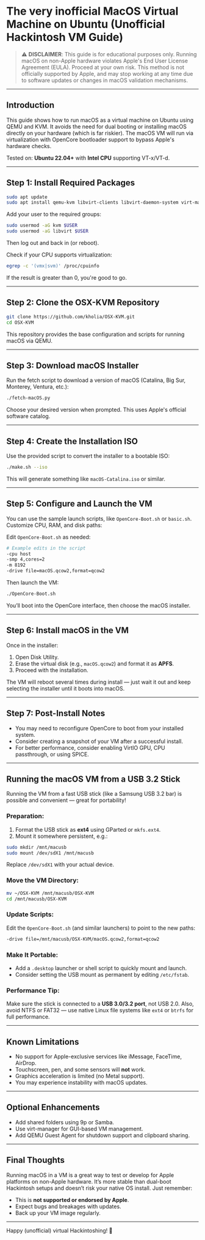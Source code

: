 # The very inofficial MacOS Virtual Machine on Ubuntu (Unofficial Hackintosh VM Guide)

> ⚠️ **DISCLAIMER**: This guide is for educational purposes only. Running macOS on non-Apple hardware violates Apple's End User License Agreement (EULA). Proceed at your own risk. This method is not officially supported by Apple, and may stop working at any time due to software updates or changes in macOS validation mechanisms.

---

## Introduction
This guide shows how to run macOS as a virtual machine on Ubuntu using QEMU and KVM. It avoids the need for dual booting or installing macOS directly on your hardware (which is far riskier). The macOS VM will run via virtualization with OpenCore bootloader support to bypass Apple's hardware checks.

Tested on: **Ubuntu 22.04+** with **Intel CPU** supporting VT-x/VT-d.

---

## Step 1: Install Required Packages
```bash
sudo apt update
sudo apt install qemu-kvm libvirt-clients libvirt-daemon-system virt-manager bridge-utils git python3
```

Add your user to the required groups:
```bash
sudo usermod -aG kvm $USER
sudo usermod -aG libvirt $USER
```
Then log out and back in (or reboot).

Check if your CPU supports virtualization:
```bash
egrep -c '(vmx|svm)' /proc/cpuinfo
```
If the result is greater than 0, you're good to go.

---

## Step 2: Clone the OSX-KVM Repository
```bash
git clone https://github.com/kholia/OSX-KVM.git
cd OSX-KVM
```
This repository provides the base configuration and scripts for running macOS via QEMU.

---

## Step 3: Download macOS Installer
Run the fetch script to download a version of macOS (Catalina, Big Sur, Monterey, Ventura, etc.):
```bash
./fetch-macOS.py
```
Choose your desired version when prompted. This uses Apple's official software catalog.

---

## Step 4: Create the Installation ISO
Use the provided script to convert the installer to a bootable ISO:
```bash
./make.sh --iso
```
This will generate something like `macOS-Catalina.iso` or similar.

---

## Step 5: Configure and Launch the VM
You can use the sample launch scripts, like `OpenCore-Boot.sh` or `basic.sh`. Customize CPU, RAM, and disk paths:

Edit `OpenCore-Boot.sh` as needed:
```bash
# Example edits in the script
-cpu host
-smp 4,cores=2
-m 8192
-drive file=macOS.qcow2,format=qcow2
```
Then launch the VM:
```bash
./OpenCore-Boot.sh
```
You’ll boot into the OpenCore interface, then choose the macOS installer.

---

## Step 6: Install macOS in the VM
Once in the installer:
1. Open Disk Utility.
2. Erase the virtual disk (e.g., `macOS.qcow2`) and format it as **APFS**.
3. Proceed with the installation.

The VM will reboot several times during install — just wait it out and keep selecting the installer until it boots into macOS.

---

## Step 7: Post-Install Notes
- You may need to reconfigure OpenCore to boot from your installed system.
- Consider creating a snapshot of your VM after a successful install.
- For better performance, consider enabling VirtIO GPU, CPU passthrough, or using SPICE.

---

## Running the macOS VM from a USB 3.2 Stick

Running the VM from a fast USB stick (like a Samsung USB 3.2 bar) is possible and convenient — great for portability!

### **Preparation:**
1. Format the USB stick as **ext4** using GParted or `mkfs.ext4`.
2. Mount it somewhere persistent, e.g.:
```bash
sudo mkdir /mnt/macusb
sudo mount /dev/sdX1 /mnt/macusb
```
Replace `/dev/sdX1` with your actual device.

### **Move the VM Directory:**
```bash
mv ~/OSX-KVM /mnt/macusb/OSX-KVM
cd /mnt/macusb/OSX-KVM
```

### **Update Scripts:**
Edit the `OpenCore-Boot.sh` (and similar launchers) to point to the new paths:
```bash
-drive file=/mnt/macusb/OSX-KVM/macOS.qcow2,format=qcow2
```

### **Make It Portable:**
- Add a `.desktop` launcher or shell script to quickly mount and launch.
- Consider setting the USB mount as permanent by editing `/etc/fstab`.

### **Performance Tip:**
Make sure the stick is connected to a **USB 3.0/3.2 port**, not USB 2.0. Also, avoid NTFS or FAT32 — use native Linux file systems like `ext4` or `btrfs` for full performance.

---

## Known Limitations
- No support for Apple-exclusive services like iMessage, FaceTime, AirDrop.
- Touchscreen, pen, and some sensors will **not** work.
- Graphics acceleration is limited (no Metal support).
- You may experience instability with macOS updates.

---

## Optional Enhancements
- Add shared folders using 9p or Samba.
- Use virt-manager for GUI-based VM management.
- Add QEMU Guest Agent for shutdown support and clipboard sharing.

---

## Final Thoughts
Running macOS in a VM is a great way to test or develop for Apple platforms on non-Apple hardware. It’s more stable than dual-boot Hackintosh setups and doesn’t risk your native OS install. Just remember:

- This is **not supported or endorsed by Apple**.
- Expect bugs and breakages with updates.
- Back up your VM image regularly.

---

Happy (unofficial) virtual Hackintoshing! 🍏
